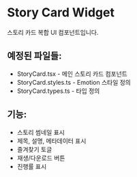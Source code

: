 # Story Card Widget

스토리 카드 복합 UI 컴포넌트입니다.

## 예정된 파일들:
- StoryCard.tsx - 메인 스토리 카드 컴포넌트
- StoryCard.styles.ts - Emotion 스타일 정의
- StoryCard.types.ts - 타입 정의

## 기능:
- 스토리 썸네일 표시
- 제목, 설명, 메타데이터 표시
- 즐겨찾기 토글
- 재생/다운로드 버튼
- 진행률 표시 